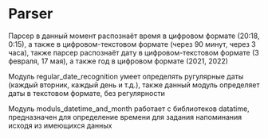# Parser

Парсер в данный момент распознаёт время в цифровом формате (20:18, 0:15), а также в цифровом-текстовом формате (через 90 минут, через 3 часа), также парсер распознаёт дату в цифровом-текстовом формате (3 февраля, 17 мая), а также год в цифровом формате (2021, 2022)

Модуль regular_date_recognition умеет определять ругулярные даты (каждый вторник, каждый день и т.д.), также данный модуль определяет даты в текстовом формате, без регулярности 

Модуль moduls_datetime_and_month работает с библиотеков datatime, предназначен для определение времени для задания напоминания исходя из имеющихся данных
